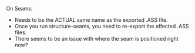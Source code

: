 On Seams:

- Needs to be the ACTUAL same name as the exported .ASS file.
- Once you run structure-seams, you need to re-export the affected .ASS files.
- There seems to be an issue with where the seam is positioned right now?
